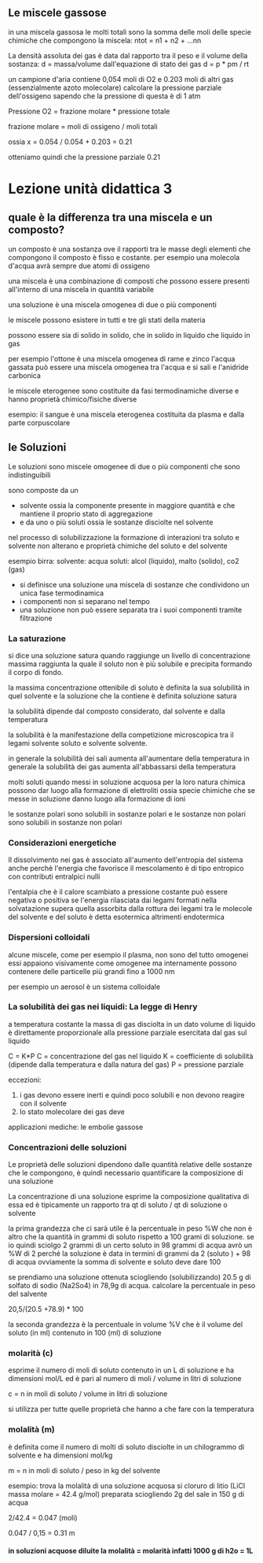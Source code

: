 
## Le miscele gassose

 in una miscela gassosa le molti totali sono la somma delle moli delle specie chimiche che compongono la miscela:  ntot = n1 + n2 + ...nn

  La densità assoluta dei gas è data dal rapporto tra il peso e il volume della sostanza: d = massa/volume 
 dall'equazione di stato dei gas d = p * pm / rt


un campione d'aria contiene 0,054 moli di O2 e 0.203 moli di altri gas (essenzialmente azoto molecolare) calcolare la pressione parziale dell'ossigeno sapendo che la pressione di questa è di 1 atm

Pressione O2 = frazione molare * pressione totale

frazione molare = moli di ossigeno / moli totali 

ossia x = 0.054 / 0.054 + 0.203 = 0.21

otteniamo quindi che la pressione parziale 0.21 

# Lezione unità didattica 3

## quale è la differenza tra una miscela e un composto?

un composto è una sostanza ove il rapporti tra le masse degli elementi che compongono il composto è fisso e costante. per esempio una molecola d'acqua avrà sempre due atomi di ossigeno

una miscela è una combinazione di composti che possono essere presenti all'interno di una miscela in quantità variabile

una soluzione è una miscela omogenea di due o più componenti

le miscele possono esistere in tutti e tre gli stati della materia

possono essere sia di solido in solido, che in solido in liquido che liquido in gas

per esempio l'ottone è una miscela omogenea di rame e zinco
l'acqua gassata può essere una miscela omogenea tra l'acqua e si sali e l'anidride carbonica

le miscele eterogenee sono costituite da fasi termodinamiche diverse e hanno proprietà chimico/fisiche diverse

esempio: il sangue è una miscela eterogenea costituita da plasma e dalla parte corpuscolare


## le Soluzioni

Le soluzioni sono miscele omogenee di due o più componenti che sono indistinguibili

sono composte da un 
- solvente ossia la componente presente in maggiore quantità e che mantiene il proprio stato di aggregazione
- e da uno o più soluti ossia le sostanze disciolte nel solvente

nel processo di solubilizzazione la formazione di interazioni tra soluto e solvente non alterano e proprietà chimiche del soluto e del solvente

esempio birra:
solvente: acqua
soluti: alcol (liquido), malto (solido), co2 (gas)

- si definisce una soluzione una miscela di sostanze che condividono un unica fase termodinamica
- i componenti non si separano nel tempo
- una soluzione non può essere separata tra i suoi componenti tramite filtrazione


### La saturazione

si dice una soluzione satura quando raggiunge un livello di concentrazione massima raggiunta la quale il soluto non è più solubile e precipita formando il corpo di fondo.

la massima concentrazione ottenibile di soluto è definita la sua solubilità in quel solvente e la soluzione che la contiene è definita soluzione satura

la solubilità dipende dal composto considerato, dal solvente e dalla temperatura

la solubilità è la manifestazione della competizione microscopica tra il legami solvente soluto e solvente solvente.

in generale la solubilità dei sali aumenta all'aumentare della temperatura
in generale la solubilità dei gas aumenta all'abbassarsi della temperatura

molti soluti quando messi in soluzione acquosa per la loro natura chimica possono dar luogo alla formazione di elettroliti ossia specie chimiche che se messe in soluzione danno luogo alla formazione di ioni


le sostanze polari sono solubili in sostanze polari e le sostanze non polari sono solubili in sostanze non polari

### Considerazioni energetiche

Il dissolvimento nei gas è associato all'aumento dell'entropia del sistema anche perchè l'energia che favorisce il mescolamento è di tipo entropico con contributi entralpici nulli

l'entalpia che è il calore scambiato a pressione costante può essere negativa o positiva 
se l'energia rilasciata dai legami formati nella solvatazione supera quella assorbita dalla rottura dei legami tra le molecole del solvente e del soluto è detta esotermica altrimenti endotermica


### Dispersioni colloidali

alcune miscele, come per esempio il plasma, non sono del tutto omogenei essi appaiono visivamente come omogenee ma internamente possono contenere delle particelle più grandi fino a 1000 nm

per esempio un aerosol è un sistema colloidale


### La solubilità dei gas nei liquidi: La legge di Henry

a temperatura costante la massa di gas disciolta in un dato volume di liquido è direttamente proporzionale alla pressione parziale esercitata dal gas sul liquido

C = K*P
C = concentrazione del gas nel liquido
K = coefficiente di solubilità (dipende dalla temperatura e dalla natura del gas)
P = pressione parziale

eccezioni:

1. i gas devono essere inerti e quindi poco solubili e non devono reagire con il solvente
2. lo stato molecolare dei gas deve 

applicazioni mediche: le embolie gassose


### Concentrazioni delle soluzioni

Le proprietà delle soluzioni dipendono dalle quantità relative delle sostanze che le compongono, è quindi necessario quantificare la composizione di una soluzione

La concentrazione di una soluzione esprime la composizione qualitativa di essa ed è tipicamente un rapporto tra qt di soluto / qt di soluzione o solvente


la prima grandezza che ci sarà utile è la percentuale in peso %W che non è altro che la quantità in grammi di soluto rispetto a 100 grami di soluzione. se io quindi sciolgo 2 grammi di un certo soluto in 98 grammi di acqua avrò un %W di 2 perché la soluzione è data in termini di grammi da 2 (soluto ) + 98 di acqua ovviamente la somma di solvente e soluto deve dare 100

se prendiamo una soluzione ottenuta sciogliendo (solubilizzando) 20.5 g di solfato di sodio (Na2So4) in 78,9g di acqua. calcolare la percentuale in peso del salvente

20,5/(20.5 +78.9) * 100

la seconda grandezza è la percentuale in volume %V che è il volume del soluto (in ml) contenuto in 100 (ml) di soluzione 


### molarità (c)

esprime il numero di moli di soluto contenuto in un L di soluzione e ha dimensioni mol/L
ed è pari al numero di moli / volume in litri di soluzione

c = n in moli di soluto / volume in litri di soluzione

si utilizza per tutte quelle proprietà che hanno a che fare con la temperatura
### molalità (m)

è definita come il numero di molti di soluto disciolte in un chilogrammo di solvente e ha dimensioni mol/kg

m = n in moli di soluto / peso in kg del solvente

esempio: trova la molalità di una soluzione acquosa si cloruro di litio (LiCl massa molare = 42.4 g/mol) preparata sciogliendo 2g del sale in 150 g di acqua

2/42.4 = 0.047 (moli)

0.047 / 0,15 = 0.31 m

#### in soluzioni acquose diluite la molalità = molarità infatti 1000 g di h2o = 1L